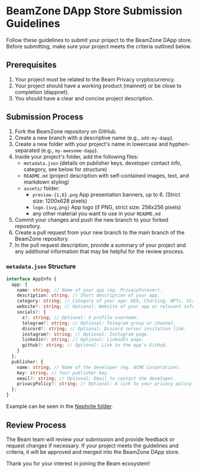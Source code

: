 # BeamZone DApp Store Submission Guidelines

Follow these guidelines to submit your project to the BeamZone DApp store. Before submitting, make sure your project meets the criteria outlined below.

## Prerequisites

1. Your project must be related to the Beam Privacy cryptocurrency.
2. Your project should have a working product (mainnet) or be close to completion (dappnet).
3. You should have a clear and concise project description.

## Submission Process

1. Fork the BeamZone repository on GitHub.
2. Create a new branch with a descriptive name (e.g., `add-my-dapp`).
3. Create a new folder with your project's name in lowercase and hyphen-separated (e.g., `my-awesome-dapp`).
4. Inside your project's folder, add the following files:
   - `metadata.json` (details on publisher keys, developer contact info, category, see below for structure)
   - `README.md` (project description with self-contained images, text, and markdown styling)
   - `assets/` folder:
      - `preview-{1,6}.png` App presentation banners, up to 6. (Strict size: 1200x628 pixels)
      - `logo.{svg,png}` App logo (if PNG, strict size: 256x256 pixels)
      - any other material you want to use in your `README.md`
5. Commit your changes and push the new branch to your forked repository.
6. Create a pull request from your new branch to the main branch of the BeamZone repository.
7. In the pull request description, provide a summary of your project and any additional information that may be helpful for the review process.

### `metadata.json` Structure

```ts
interface AppInfo {
  app: {
    name: string; // Name of your app (eg. PrivacyForever).
    description: string; // Short description of your app.
    category: string; // Category of your app: DEX, Charting, NFTs, Stablecoin, Naming Service, Lending and Borrowing...
    website?: string; // Optional: Website of your app or relevant information (forum post, whitepaper...).
    socials?: {
      x?: string; // Optional: X profile username.
      telegram?: string; // Optional: Telegram group or channel.
      discord?: string; // Optional: Discord server invitation link.
      instagram?: string; // Optional: Instagram page.
      linkedin?: string; // Optional: LinkedIn page.
      github?: string; // Optional: Link to the app's GitHub.
    }
  };
  publisher: {
    name: string; // Name of the developer (eg. ACME Corporation).
    key: string; // Your publisher key.
    email?: string; // Optional: Email to contact the developer.
    privacyPolicy?: string; // Optional: A link to your privacy policy. Privacy policy is required if your DApp call external servers.
  };
}
```

Example can be seen in the [Nephrite folder](./nephrite).

## Review Process

The Beam team will review your submission and provide feedback or request changes if necessary. If your project meets the guidelines and criteria, it will be approved and merged into the BeamZone DApp store.

Thank you for your interest in joining the Beam ecosystem!
